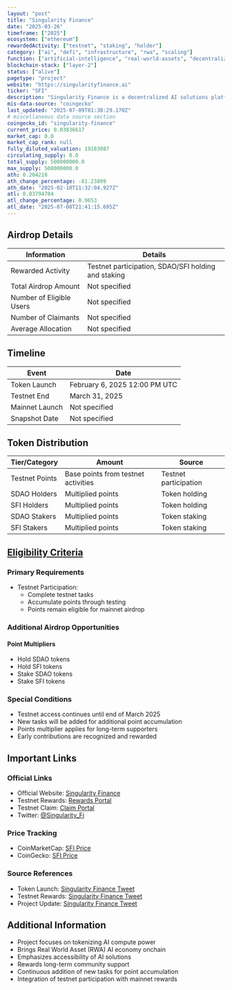 ```yaml
---
layout: "post"
title: "Singularity Finance"
date: "2025-03-26"
timeframe: ["2025"]
ecosystem: ["ethereum"]
rewardedActivity: ["testnet", "staking", "holder"]
category: ["ai", "defi", "infrastructure", "rwa", "scaling"]
function: ["artificial-intelligence", "real-world-assets", "decentralized-finance", "smart-contract-platform"]
blockchain-stack: ["layer-2"]
status: ["alive"]
pagetype: "project"
website: "https://singularityfinance.ai"
ticker: "SFI"
description: "Singularity Finance is a decentralized AI solutions platform that tokenizes AI compute power, bringing the Real World Asset (RWA) AI economy onchain while making AI solutions accessible to everyone."
mis-data-source: "coingecko"
last_updated: "2025-07-09T01:38:29.170Z"
# miscellaneous data source section
coingecko_id: "singularity-finance"
current_price: 0.03836617
market_cap: 0.0
market_cap_rank: null
fully_diluted_valuation: 19183087
circulating_supply: 0.0
total_supply: 500000000.0
max_supply: 500000000.0
ath: 0.204218
ath_change_percentage: -81.23899
ath_date: "2025-02-10T11:32:04.927Z"
atl: 0.03794704
atl_change_percentage: 0.9653
atl_date: "2025-07-08T21:41:15.695Z"
---
```


## Airdrop Details

| Information              | Details                                                     |
| ------------------------ | ----------------------------------------------------------- |
| Rewarded Activity        | Testnet participation, SDAO/SFI holding and staking         |
| Total Airdrop Amount     | Not specified                                               |
| Number of Eligible Users | Not specified                                               |
| Number of Claimants      | Not specified                                               |
| Average Allocation       | Not specified                                               |

## Timeline

| Event               | Date                                           |
| ------------------- | ---------------------------------------------- |
| Token Launch        | February 6, 2025 12:00 PM UTC                  |
| Testnet End         | March 31, 2025                                 |
| Mainnet Launch      | Not specified                                  |
| Snapshot Date       | Not specified                                  |

## Token Distribution

| Tier/Category      | Amount                                   | Source                    |
| ------------------ | ---------------------------------------- | ------------------------- |
| Testnet Points     | Base points from testnet activities      | Testnet participation     |
| SDAO Holders       | Multiplied points                        | Token holding             |
| SFI Holders        | Multiplied points                        | Token holding             |
| SDAO Stakers       | Multiplied points                        | Token staking             |
| SFI Stakers        | Multiplied points                        | Token staking             |

## [Eligibility Criteria](https://singularity.finance/rewards)

### Primary Requirements

- Testnet Participation:
  - Complete testnet tasks
  - Accumulate points through testing
  - Points remain eligible for mainnet airdrop

### Additional Airdrop Opportunities

#### Point Multipliers
- Hold SDAO tokens
- Hold SFI tokens
- Stake SDAO tokens
- Stake SFI tokens

### Special Conditions

- Testnet access continues until end of March 2025
- New tasks will be added for additional point accumulation
- Points multiplier applies for long-term supporters
- Early contributions are recognized and rewarded

## Important Links

### Official Links

- Official Website: [Singularity Finance](https://singularityfinance.ai)
- Testnet Rewards: [Rewards Portal](https://singularity.finance/rewards)
- Testnet Claim: [Claim Portal](https://singularityfinance.ai/testnet/claim)
- Twitter: [@Singularity_Fi](https://x.com/Singularity_Fi)

### Price Tracking

- CoinMarketCap: [SFI Price](https://coinmarketcap.com/currencies/singularity-finance/)
- CoinGecko: [SFI Price](https://www.coingecko.com/en/coins/singularity-finance)

### Source References

- Token Launch: [Singularity Finance Tweet](https://x.com/Singularity_Fi/status/1887441548494692780)
- Testnet Rewards: [Singularity Finance Tweet](https://x.com/Singularity_Fi/status/1877747479032340815)
- Project Update: [Singularity Finance Tweet](https://x.com/Singularity_Fi/status/1880929949122744653)

## Additional Information

- Project focuses on tokenizing AI compute power
- Brings Real World Asset (RWA) AI economy onchain
- Emphasizes accessibility of AI solutions
- Rewards long-term community support
- Continuous addition of new tasks for point accumulation
- Integration of testnet participation with mainnet rewards